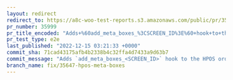 ```yaml
---
layout: redirect
redirect_to: https://a8c-woo-test-reports.s3.amazonaws.com/public/pr/35999/e2e/index.html
pr_number: 35999
pr_title_encoded: "Adds+%60add_meta_boxes_%3CSCREEN_ID%3E%60+hook+to+the+HPOS+order+editor."
pr_test_type: e2e
last_published: "2022-12-15 03:21:33 +0000"
commit_sha: 71cad43175afb4b2338b4c32ffa4d7433a9d63b7
commit_message: "Adds `add_meta_boxes_<SCREEN_ID>` hook to the HPOS order editor."
branch_name: fix/35647-hpos-meta-boxes
---
```

